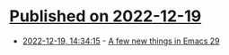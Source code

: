 # [Published on 2022-12-19](index.md)

* [2022-12-19, 14:34:15](https://news.ycombinator.com/item?id=34052468) - [A few new things in Emacs 29](https://mbork.pl/2022-12-19_A_few_new_things_in_Emacs_29)
